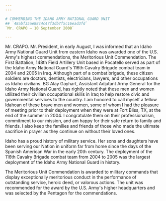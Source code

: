 ```yaml
---
---

# COMMENDING THE IDAHO ARMY NATIONAL GUARD UNIT
## `48abf35ae88c4c47f3db7f5c16ead3fd`
`Mr. CRAPO — 10 September 2008`

---
```


 Mr. CRAPO. Mr. President, in early August, I was informed that 
an Idaho Army National Guard Unit from eastern Idaho was awarded one of 
the U.S. Army's highest commendations, the Meritorious Unit 
Commendation. The First Battalion, 148th Field Artillery Unit based in 
Pocatello served as part of the Idaho Army National Guard's 116th 
Cavalry Brigade combat team in 2004 and 2005 in Iraq. Although part of 
a combat brigade, these citizen soldiers are doctors, dentists, 
electricians, lawyers, and other occupations as Idaho civilians. BG 
Alay Gayhart, Assistant Adjutant Army General for the Idaho Army 
National Guard, has rightly noted that these men and women utilized 
their civilian occupational skills in Iraq to help restore civic and 
governmental services to the country. I am honored to call myself a 
fellow Idahoan of these brave men and women, some of whom I had the 
pleasure of meeting prior to their deployment when they were at Fort 
Bliss, TX, at the end of the summer in 2004. I congratulate them on 
their professionalism, commitment to our mission, and am happy for 
their safe return to family and friends. I also keep the families and 
friends of those who made the ultimate sacrifice in prayer as they 
continue on without their loved ones.

Idaho has a proud history of military service. Her sons and daughters 
have been serving our Nation in uniform far from home since the days of 
the Spanish American War in the early 20th century. The deployment of 
the 116th Cavalry Brigade combat team from 2004 to 2005 was the largest 
deployment of the Idaho Army National Guard in history.

The Meritorious Unit Commendation is awarded to military commands 
that display exceptionally meritorious conduct in the performance of 
outstanding service, heroic deed, or valorous actions. The unit was 
recommended for the award by the U.S. Army's higher headquarters and 
was selected by the Pentagon for the commendations.
